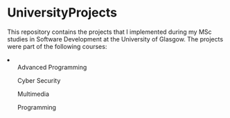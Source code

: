 # UniversityProjects
This repository contains the projects that I implemented during my MSc studies in Software Development at the University of Glasgow. 
The projects were part of the following courses:
<li>
<ul>Advanced Programming</ul>
<ul>Cyber Security</ul>
<ul>Multimedia</ul>
<ul>Programming</ul>
</li>
